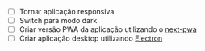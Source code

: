 - [ ] Tornar aplicação responsiva
- [ ] Switch para modo dark
- [ ] Criar versão PWA da aplicação utilizando o [next-pwa](https://github.com/shadowwalker/next-pwa)
- [ ] Criar aplicação desktop utilizando [Electron](https://www.electronjs.org/)
